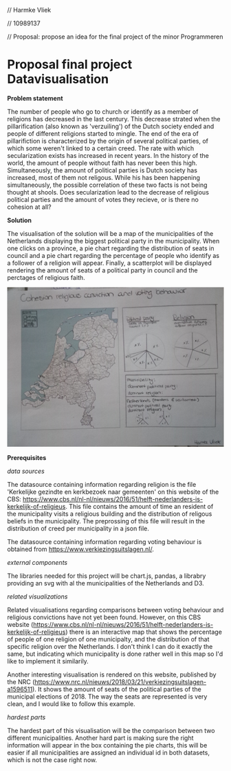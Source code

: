 // Harmke Vliek

// 10989137

// Proposal: propose an idea for the final project of the minor Programmeren

# Proposal final project Datavisualisation

**Problem statement**

The number of people who go to church or identify as a member of religions has decreased in the last century. This decrease strated when the pillarification (also known as 'verzuiling') of the Dutch society ended and people of different religions started to mingle. The end of the era of pillarifiction is characterized by the origin of several political parties, of which some weren't linked to a certain creed. The rate with which secularization exists has increased in recent years. In the history of the world, the amount of people without faith has never been this high. Simultaneously, the amount of political parties is Dutch society has increased, most of them not religous. While his has been happening simultaneously, the possible correlation of these two facts is not being thought at shools. Does secularization lead to the decrease of religious political parties and the amount of votes they recieve, or is there no cohesion at all?    

**Solution**

The visualisation of the solution will be a map of the municipalities of the Netherlands displaying the biggest political party in the municipality. When one clicks on a province, a pie chart regarding the distribution of seats in council and a pie chart regarding the percentage of people who identify as a follower of a religion will appear. Finally, a scatterplot will be displayed rendering the amount of seats of a political party in council and the perctages of religious faith. 

![Example visualisation](/doc/exampleFPDS_2.jpg)

**Prerequisites**

*data sources*

The datasource containing information regarding religion is the file 'Kerkelijke gezindte en kerkbezoek naar gemeenten' on this website of the CBS: https://www.cbs.nl/nl-nl/nieuws/2016/51/helft-nederlanders-is-kerkelijk-of-religieus. This file contains the amount of time an resident of the municipality visits a religious building and the distribution of religous beliefs in the municipality. The preprossing of this file will result in the distribution of creed per municipality in a json file.

The datasource containing information regarding voting behaviour is obtained from https://www.verkiezingsuitslagen.nl/. 

*external components*

The libraries needed for this project will be chart.js, pandas, a librabry providing an svg with al the municipalities of the Netherlands and D3.

*related visualizations*

Related visualisations regarding comparisons between voting behaviour and religious convictions have not yet been found. However, on this CBS website (https://www.cbs.nl/nl-nl/nieuws/2016/51/helft-nederlanders-is-kerkelijk-of-religieus) there is an interactive map that shows the percentage of people of one religion of one municipalty, and the distribution of that specific religion over the Netherlands. I don't think I can do it exactly the same, but indicating which municipality is done rather well in this map so I'd like to implement it similarily.

Another interesting visualisation is rendered on this website, published by the NRC (https://www.nrc.nl/nieuws/2018/03/21/verkiezingsuitslagen-a1596511). It shows the amount of seats of the political parties of the municipal elections of 2018. The way the seats are represented is very clean, and I would like to follow this example.

*hardest parts*

The hardest part of this visualisation will be the comparison between two different municipalities. Another hard part is making sure the right information will appear in the box containing the pie charts, this will be easier if all municipalities are assigned an individual id in both datasets, which is not the case right now. 
